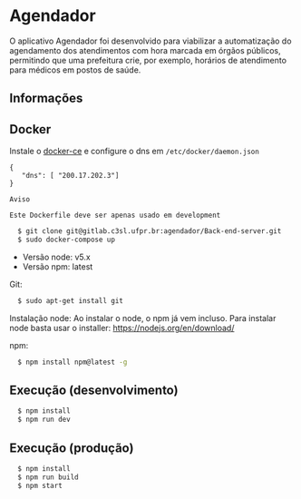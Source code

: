 Agendador
=========

O aplicativo Agendador foi desenvolvido para viabilizar a automatização do agendamento dos atendimentos com hora marcada em órgãos públicos, permitindo que uma prefeitura crie, por exemplo, horários de atendimento para médicos em postos de saúde.

Informações
-----------
## Docker
Instale o [docker-ce](https://docs.docker.com/install/) e configure o dns em `/etc/docker/daemon.json`
```
{
   "dns": [ "200.17.202.3"]
}
```

```
Aviso

Este Dockerfile deve ser apenas usado em development

```
```bash
  $ git clone git@gitlab.c3sl.ufpr.br:agendador/Back-end-server.git
  $ sudo docker-compose up
```


* Versão node: v5.x
* Versão npm: latest

Git:
```bash
  $ sudo apt-get install git
```
Instalação node:
  Ao instalar o node, o npm já vem incluso.
  Para instalar node basta usar o installer: https://nodejs.org/en/download/

npm:
```bash
  $ npm install npm@latest -g
```

## Execução (desenvolvimento)
```bash
  $ npm install
  $ npm run dev
```

## Execução (produção)
```bash
  $ npm install
  $ npm run build
  $ npm start
```
